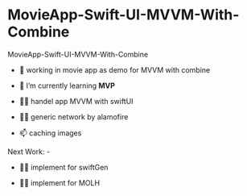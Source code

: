 # MovieApp-Swift-UI-MVVM-With-Combine
MovieApp-Swift-UI-MVVM-With-Combine

- 🔭 working in movie app as demo for MVVM with combine 

- 🌱 I’m currently learning **MVP**

- 👨‍💻 handel app MVVM with swiftUI

- 👨‍💻 generic network by alamofire

- 📫 caching images 

Next Work: -

- 👨‍💻 implement for swiftGen  

- 👨‍💻 implement for MOLH  
